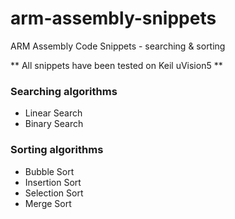 # arm-assembly-snippets
ARM Assembly Code Snippets - searching &amp; sorting

** All snippets have been tested on Keil uVision5 **

### Searching algorithms
* Linear Search
* Binary Search

### Sorting algorithms
* Bubble Sort
* Insertion Sort
* Selection Sort 
* Merge Sort
